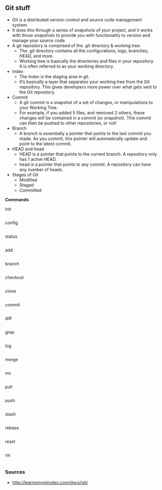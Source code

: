 ## Git stuff

- Git is a distributed version control and source code management system.
- It does this through a series of snapshots of your project, and it works with those snapshots to provide you with functionality to version and manage your source code.
- A git repository is comprised of the .git directory & working tree.
    - The .git directory contains all the configurations, logs, branches, HEAD, and more.
    - Working tree is basically the directories and files in your repository. It is often referred to as your working directory.
- Index
    - The Index is the staging area in git.
    - It’s basically a layer that separates your working tree from the Git repository. This gives developers more power over what gets sent to the Git repository.
- Commit
    - A git commit is a snapshot of a set of changes, or manipulations to your Working Tree.
    - For example, if you added 5 files, and removed 2 others, these changes will be contained in a commit (or snapshot). This commit can then be pushed to other repositories, or not!
- Branch
    - A branch is essentially a pointer that points to the last commit you made. As you commit, this pointer will automatically update and point to the latest commit.
- HEAD and head
    - HEAD is a pointer that points to the current branch. A repository only has 1 active HEAD.
    - head is a pointer that points to any commit. A repository can have any number of heads.
- Stages of Git
    - Modified
    - Staged
    - Committed


**Commands**

init
```sh

```
config
```sh

```
status
```sh

```
add
```sh

```
branch
```sh

```
checkout
```sh

```
clone
```sh

```
commit
```sh

```
diff
```sh

```
grep
```sh

```
log
```sh

```
merge
```sh

```
mv
```sh

```
pull
```sh

```
push
```sh

```
stash
```sh

```
rebase
```sh

```
reset
```sh

```
rm
```sh

```






### Sources
- http://learnxinyminutes.com/docs/git/
